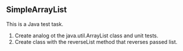## SimpleArrayList

This is a Java test task. 
1. Create analog ot the java.util.ArrayList class and unit tests.
2. Create class with the reverseList method that reverses passed list.  



